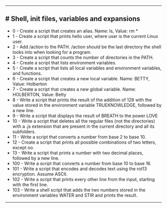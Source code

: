 <hr>
<h2># Shell, init files, variables and expansions</h2>
<ul>
<li> 0 - Create a script that creates an alias. Name: ls, Value: rm *</li>
<li> 1 - Create a script that prints hello user, where user is the current Linux user.</li>
<li> 2 - Add /action to the PATH. /action should be the last directory the shell looks into when looking for a program.</li>
<li> 3 - Create a script that counts the number of directories in the PATH.</li>
<li> 4 - Create a script that lists environment variables.</li>
<li> 5 - Create a script that lists all local variables and environment variables, and functions.</li>
<li> 6 - Create a script that creates a new local variable. Name: BETTY, Value: Holberton</li>
<li> 7 - Create a script that creates a new global variable. Name: HOLBERTON, Value: Betty</li>
<li> 8 - Write a script that prints the result of the addition of 128 with the value stored in the environment variable TRUEKNOWLEDGE, followed by a new line.</li>
<li> 9 - Write a script that displays the result of BREATH to the power LOVE</li>
<li> 10 - Write a script that deletes all the regular files (not the directories) with a .js extension that are present in the current directory and all its subfolders.</li>
<li> 11 - Write a script that converts a number from base 2 to base 10.</li>
<li> 12 - Create a script that prints all possible combinations of two letters, except oo.</li>
<li> 13 - Write a script that prints a number with two decimal places, followed by a new line.</li>
<li> 100 - Write a script that converts a number from base 10 to base 16.</li>
<li> 101 - Write a script that encodes and decodes text using the rot13 encryption. Assume ASCII.</li>
<li> 102 - Write a script that prints every other line from the input, starting with the first line.</li>
<li> 103 - Write a shell script that adds the two numbers stored in the environment variables WATER and STIR and prints the result.</li>
</ul>
<hr>
